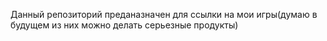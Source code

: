 Данный репозиторий преданазначен для ссылки на мои игры(думаю в будущем из них можно делать серьезные продукты)
